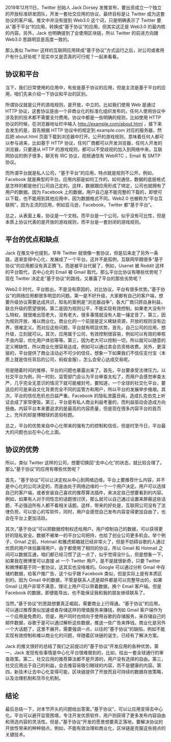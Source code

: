 2019年12月11日，Twitter 创始人 Jack Dorsey 发推宣布，要出资成立一个独立的开放标准研发团队，开发一套社交应用的协议，最终目标是让 Twitter 成为这套协议的客户端。推文中并没有提到 Web3.0 这个词，只是明确表示了 Twitter 要从”基于平台“的应用，转换成”基于协议“的应用，但其实这正是 Web3.0 的最内核的内容。另外，Jack 也明确提到了会使用区块链，所以 Twitter 的前进方向跟 Web3.0 思路明显是高度一致的。

那么类似 Twitter 这样的互联网应用转成“基于协议”方式运行之后，对公司或者用户有什么好处呢？现实中又是否真的可行呢？一起来看看。

## 协议和平台

当下，我们日常使用的应用中，有些是基于协议的应用，但是主流是基于平台的应用，咱们先来介绍一下协议和平台的区别。

所谓协议就是公开的游戏规则，是开放，中立的。比如我们使用 Web 是通过 HTTP 协议，这套协议是由一个非商业化的标准化组织发布的，任何人使用协议中涉及到的技术都不需要支付费用。协议中都是一些明确的规则，比如使用 HTTP 协议的时候，在浏览器地址栏中输入 http://example.com/about.html ，接下来会发生的是，首先根据 HTTP 协议中的规定到 example.com 对应的服务器，然后把 about.html 页面下载到浏览器中打开。公开的游戏规则，意味着任何人都可以参与进来，比如基于 HTTP 协议，任何厂商都可以开发浏览器，任何人开发的浏览器，只要遵从 HTTP 的游戏规则，都可以不受歧视的加入到网络中来。互联网协议的例子很多，聊天有 IRC 协议，视频通信有 WebRTC ，Email 有 SMTP 协议。

而所谓平台就是私人公司，“基于平台”的应用，特点就是规则不公开。例如，Facebook 就是典型的平台。应用内部是如何工作的，如何通信，数据的底层格式是怎样的都是他们公司自己定的。这样，数据跟应用形成了绑定，公司也就拥有了用户的数据。因为 Facebook 上的数据，用户自己是不能完整的下载的，即使可以下载，也不能用到其他应用中，因为数据格式不同。Web2.0 也被称为“平台互联网”，因为主流的应用，例如亚马逊，Facebook，Twitter 都“基于平台”。

总之，从表面上看，协议是一个文档，而平台是一个公司，似乎没有可比性，但是本质上协议代表的是开放的游戏规则，而平台是一套封闭的游戏规则。

## 平台的优点和缺点

Jack 在推文中也提到，早年 Twitter 就很像一套协议，但是后来走了另外一条路，逐渐变得中心化，发展成了一个平台。这并不是孤例，互联网早期很多“基于协议”的应用都没有真正腾飞，而是被平台代替了，例如，Usenet 被 Reddit 这样的平台取代，去中心化的 Email 被 Gmail 取代。那么平台比协议有哪些优势呢？现在 Twitter 决定走”基于协议“的路线，又暴露了平台的那些劣势呢？

Web2.0 时代，平台胜出，不是没有原因的，对比协议，平台有很多优势。”基于协议“的网络应用都很多明显的问题。第一是不好升级，大家都有自己的客户端，想要升级协议需要达成共识，知名的案例是“浏览器战争”，各大厂商只顾自身利益，联合升级的愿望很弱。第二是因为规则公平，不能实现有效控制。如果老大没有什么特权，就很难出现老大，没有老大，很多事情就没有人能一锤定音了。第三，因为规则开放，难以商业化。商业化的一个前提是定义稀缺资源，开放的规则没有边界，很难定义。而对应这些问题，平台就有明显优势。首先，自己公司的应用，想升级，立刻就可以。其次，应用属于公司，有效控制很容易，例如可以有效的审核不良内容，优化用户体验等等。第三，因为老大可以控制一切，所以就可以随意的定义稀缺性，所以商业化很容易达成，例如可以通过卖会员资格收费。另外，更深层的，平台提供了商业活动必不可少的信任，想象一下如果我们不信任支付宝（本质上就是信任背后的公司，蚂蚁金服），怎么会安心达成交易呢。

但是随着时间的推移，平台的问题也暴露出来了。首先，平台要承受法律压力。以社交平台为例，同一时刻，监管部门会认为平台审查太松了，而用户会感觉审查太严，几乎完全无意识的情况下就可能被封号。要知道，一个全球的社交化平台，要适应的可是来自文化背景完全不同的监管方和用户，所以平台的发展举步维艰。其次，平台的信任危机也日益严重。Facebook 的隐私泄露丑闻，造成扎克伯克上听证会成了家常便饭。第三，平台是有私人商业利益考量的，而利益驱动会造成方向扭曲。内容平台本来要追求的是最高的内容质量，但是现在很多内容平台的首页上，充斥的却是博眼球的恶俗标题。

总之，平台的优势来自中心化带来的强有力的控制和信任，但是时至今日，平台最大的问题也出在中心化上面。

## 协议的优势

所以，类似 Twitter 这样的公司，想要切换回“去中心化”的状态，就比较合理了。那么“基于协议”的应用有哪些优势呢？

首先，“基于协议”可以让决定权从中心到网络边缘。平台上要推荐什么内容，并不是中心化的公司决定的，而是由处于网络边缘的一个一个用户决定。用户可以选择自己的客户端，或者安装自己喜欢的推荐算法插件，来决定自己想要看到的内容。例如，如果有人对于同性恋的话题很讨厌，那么就可以自己通过设置来屏蔽这些话题，不必强迫所有人都不看相关话题。这样，带来的好处是，互联网公司没有了法律负担，可以安心的写软件，同时，用户会感觉自己发布内容变得更加自由了，也会在平台上更加活跃。

其次，”基于协议“可以把数据控制权还给用户。用户控制自己的数据，可以获得更好的隐私安全。数据不被单一的平台公司把持，也给了创业公司更多机会。举个例子，Gmail 之前，Hotmail 和雅虎邮箱就已经非常火了，但是不妨碍谷歌的人通过优质的用户体验赢得用户，由于都使用了相同的协议，所以 Gmail 和 Hotmail 之间可以数据互通，咱们都已经习惯了这一点了，似乎觉得没什么，但是想象一下，如果我在微博里可以直接 at 一个 Twitter 用户，是不是就很新奇，只要 Twitter 和微博都基于同一套协议，这其实也没啥难的。Google 可以通过分析 Gmail 中存储的数据，给客户推广告，这个似乎跟 Facebook 类似，但是实际上是有本质区别的。因为 Gmail 中的数据，不管是联系人还是邮件都是可以完整导出的，如果 Gmail 让用户非常不满意，理论上用户可以带着数据，换个 Email 客户端。但是 Facebook 的数据，即便能导出，也不能保证我和我的朋友继续联系了。

当然，”基于协议“的思路想要真正崛起，需要商业上行得通。“基于协议”的应用，可以通过推荐类似加速或者存储这样的增值服务来赚钱，例如 Gmail 客户端作为一个应用是免费的，但是，用户同时也倾向于使用谷歌的存储服务，来存储自己的邮件数据，谷歌于是可以通过解析这些数据，推送一些广告来挣钱。商业化是另外一个大话题了，这里不展开。需要强调一点，以往的”基于协议“的缺陷，例如不能实现有效控制和难以商业化的问题，伴随着区块链的诞生，已经有了解决方案。

Jack 的推文很好的总结了我们之前提过的”基于协议“开发应用的各种优势。第一，Jack 发现有些事情是中心化平台很难做到的，比如，给出一套全球通行的审查政策。第二，社交应用的推荐算法都不是开源的，用户没有选择的自由。第三，社交应用出于自己的利益，会去推容易吸引眼球的内容，而不是健康的内容。第四，新技术让去中心化变得可能，区块链提供了开放而且可持续的数据存放策略，以及治理机制和货币化机制。

## 结论

最后总结一下，对本节开头的问题给出答案。”基于协议“，可以让应用变得去中心化。平台可以避开监管困境，专注开发优质软件，用户则获得了更多发布内容自由和筛选内容的灵活性。但是，”基于协议“开发的愿景想要真正落地，要解决协议的开放性带来的种种弱点，例如，不能有效治理和商业化，区块链是克服这些弱点的关键技术。
